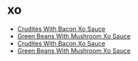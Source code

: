 # xo

 * [Crudites With Bacon Xo Sauce](../../index/c/crudites-with-bacon-xo-sauce.json)
 * [Green Beans With Mushroom Xo Sauce](../../index/g/green-beans-with-mushroom-xo-sauce.json)
 * [Crudites With Bacon Xo Sauce](../../index/c/crudites-with-bacon-xo-sauce.json)
 * [Green Beans With Mushroom Xo Sauce](../../index/g/green-beans-with-mushroom-xo-sauce.json)

